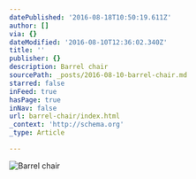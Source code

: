 ```yaml
---
datePublished: '2016-08-18T10:50:19.611Z'
author: []
via: {}
dateModified: '2016-08-10T12:36:02.340Z'
title: ''
publisher: {}
description: Barrel chair
sourcePath: _posts/2016-08-10-barrel-chair.md
starred: false
inFeed: true
hasPage: true
inNav: false
url: barrel-chair/index.html
_context: 'http://schema.org'
_type: Article

---
```

![Barrel chair](https://the-grid-user-content.s3-us-west-2.amazonaws.com/3e53569f-31cb-4e7f-bc9c-6906f00879ce.jpg)